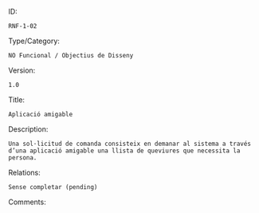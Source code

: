 ID:

    RNF-1-02

Type/Category:

    NO Funcional / Objectius de Disseny

Version:

    1.0

Title:

    Aplicació amigable

Description:

    Una sol·licitud de comanda consisteix en demanar al sistema a través d’una aplicació amigable una llista de queviures que necessita la persona.

Relations:

    Sense completar (pending)

Comments:
